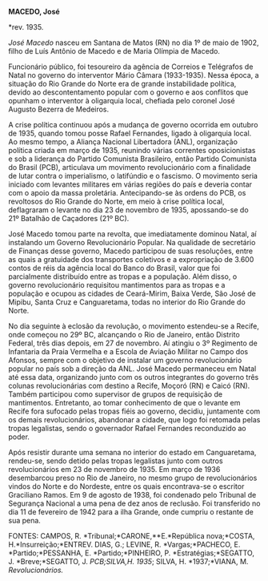 **MACEDO, José**

\*rev. 1935.

*José Macedo* nasceu em Santana de Matos (RN) no dia 1º de maio de 1902,
filho de Luís Antônio de Macedo e de Maria Olímpia de Macedo.

Funcionário público, foi tesoureiro da agência de Correios e Telégrafos
de Natal no governo do interventor Mário Câmara (1933-1935). Nessa
época, a situação do Rio Grande do Norte era de grande instabilidade
política, devido ao descontentamento popular com o governo e aos
conflitos que opunham o interventor à oligarquia local, chefiada pelo
coronel José Augusto Bezerra de Medeiros.

A crise política continuou após a mudança de governo ocorrida em outubro
de 1935, quando tomou posse Rafael Fernandes, ligado à oligarquia local.
Ao mesmo tempo, a Aliança Nacional Libertadora (ANL), organização
política criada em março de 1935, reunindo várias correntes
oposicionistas e sob a liderança do Partido Comunista Brasileiro, então
Partido Comunista do Brasil (PCB), articulava um movimento
revolucionário com a finalidade de lutar contra o imperialismo, o
latifúndio e o fascismo. O movimento seria iniciado com levantes
militares em várias regiões do país e deveria contar com o apoio da
massa proletária. Antecipando-se às ordens do PCB, os revoltosos do Rio
Grande do Norte, em meio à crise política local, deflagraram o levante
no dia 23 de novembro de 1935, apossando-se do 21º Batalhão de Caçadores
(21º BC).

José Macedo tomou parte na revolta, que imediatamente dominou Natal, aí
instalando um Governo Revolucionário Popular. Na qualidade de secretário
de Finanças desse governo, Macedo participou de suas resoluções, entre
as quais a gratuidade dos transportes coletivos e a expropriação de
3.600 contos de réis da agência local do Banco do Brasil, valor que foi
parcialmente distribuído entre as tropas e a população. Além disso, o
governo revolucionário requisitou mantimentos para as tropas e a
população e ocupou as cidades de Ceará-Mirim, Baixa Verde, São José de
Mipibu, Santa Cruz e Canguaretama, todas no interior do Rio Grande do
Norte.

No dia seguinte à eclosão da revolução, o movimento estendeu-se a
Recife, onde começou no 29º BC, alcançando o Rio de Janeiro, então
Distrito Federal, três dias depois, em 27 de novembro. Aí atingiu o 3º
Regimento de Infantaria da Praia Vermelha e a Escola de Aviação Militar
no Campo dos Afonsos, sempre com o objetivo de instalar um governo
revolucionário popular no país sob a direção da ANL. José Macedo
permaneceu em Natal até essa data, organizando junto com os outros
integrantes do governo três colunas revolucionárias com destino a
Recife, Moçoró (RN) e Caicó (RN). Também participou como supervisor de
grupos de requisição de mantimentos. Entretanto, ao tomar conhecimento
de que o levante em Recife fora sufocado pelas tropas fiéis ao governo,
decidiu, juntamente com os demais revolucionários, abandonar a cidade,
que logo foi retomada pelas tropas legalistas, sendo o governador Rafael
Fernandes reconduzido ao poder.

Após resistir durante uma semana no interior do estado em Canguaretama,
rendeu-se, sendo detido pelas tropas legalistas junto com outros
revolucionários em 23 de novembro de 1935. Em março de 1936 desembarcou
preso no Rio de Janeiro, no mesmo grupo de revolucionários vindos do
Norte e do Nordeste, entre os quais encontrava-se o escritor Graciliano
Ramos. Em 9 de agosto de 1938, foi condenado pelo Tribunal de Segurança
Nacional a uma pena de dez anos de reclusão. Foi transferido no dia 11
de fevereiro de 1942 para a ilha Grande, onde cumpriu o restante de sua
pena.

FONTES: CAMPOS, R. *Tribunal;*CARONE,**E.*República nova;*COSTA,
H.*Insurreição;*ENTREV. DIAS, G.; LEVINE, R. *Vargas;*PACHECO, E.
*Partido;*PESSANHA, E. *Partido;*PINHEIRO, P. *Estratégias;*SEGATTO, J.
*Breve;*SEGATTO, J. *PCB;*SILVA*,*H*. 1935*; SILVA, H. *1937;*VIANA, M.
*Revolucionários.*

 
